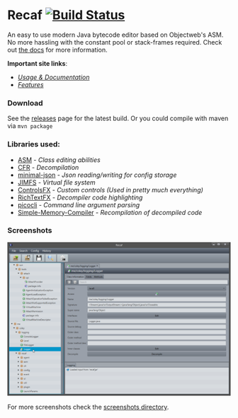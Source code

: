 # Recaf [![Build Status](https://travis-ci.org/Col-E/Recaf.svg?branch=master)](https://travis-ci.org/Col-E/Recaf)
An easy to use modern Java bytecode editor based on Objectweb's ASM. No more hassling with the constant pool or stack-frames required. Check out [the docs](https://col-e.github.io/Recaf/index.html) for more information.

**Important site links**:

* _[Usage & Documentation](https://col-e.github.io/Recaf/documentation.html)_
* _[Features](https://col-e.github.io/Recaf/features.html)_


### Download

See the [releases](https://github.com/Col-E/Recaf/releases) page for the latest build. Or you could compile with maven via `mvn package`

### Libraries used:

* [ASM](http://asm.ow2.org/) - _Class editing abilities_
* [CFR](http://www.benf.org/other/cfr/) - _Decompilation_
* [minimal-json](https://github.com/ralfstx/minimal-json) - _Json reading/writing for config storage_
* [JIMFS](https://github.com/google/jimfs) - _Virtual file system_
* [ControlsFX](http://fxexperience.com/controlsfx/) - _Custom controls (Used in pretty much everything)_
* [RichTextFX](https://github.com/FXMisc/RichTextFX) - _Decompiler code highlighting_
* [picocli](http://picocli.info/) - _Command line argument parsing_
* [Simple-Memory-Compiler](https://github.com/Col-E/Simple-Memory-Compiler) - _Recompilation of decompiled code_


### Screenshots

![Screenshot](docs/screenshots/class-selection.png)

For more screenshots check the [screenshots directory](docs/screenshots).